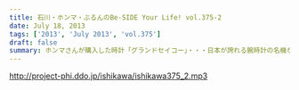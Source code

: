 ```yaml
---
title: 石川・ホンマ・ぶるんのBe-SIDE Your Life! vol.375-2
date: July 18, 2013
tags: ['2013', 'July 2013', 'vol.375']
draft: false
summary: ホンマさんが購入した時計「グランドセイコー」・・・日本が誇れる腕時計の名機なのですなのですが～～我々の反応は「ホンマやなぁ～～♪」としか言えないわけです。ＮＡＭＡＥ
---
```


http://project-phi.ddo.jp/ishikawa/ishikawa375_2.mp3